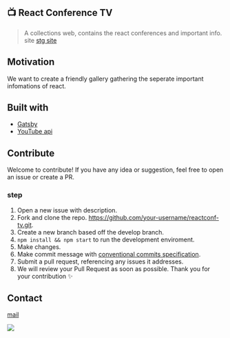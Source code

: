 ## 📺 React Conference TV 
> A collections web, contains the react conferences and important info. site
> [stg site](https://reactconf.netlify.app/)


##  Motivation
We want to create a friendly gallery gathering the seperate important infomations of react.



## Built with
- [Gatsby](https://www.gatsbyjs.com/)
- [YouTube api](https://developers.google.com/youtube/v3)


## Contribute
Welcome to contribute!
If you have any idea or suggestion, feel free to open an issue or create a PR.

### step
1. Open a new issue with description.
2. Fork and clone the repo. https://github.com/your-username/reactconf-tv.git.
3. Create a new branch based off the develop branch.
4. `npm install && npm start` to run the development enviroment. 
5. Make changes.
6. Make commit message with [conventional commits specification](https://www.conventionalcommits.org/en/v1.0.0/).
7. Submit a pull request, referencing any issues it addresses.
8. We will review your Pull Request as soon as possible. Thank you for your contribution ✨

## Contact
[mail](mailto:contact@revtel.tech)

[![](https://www.revtel.tech/static/4545186ab8b681a171f4dd479ae818c8/af03b/revtel-logo-color.png)](https://www.revtel.tech/)
